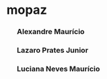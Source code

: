 # mopaz

<ul>

<h3>Alexandre Maurício</h3>

<h3>Lazaro Prates Junior</h3>

<h3>Luciana Neves Maurício</h3>

</ul>